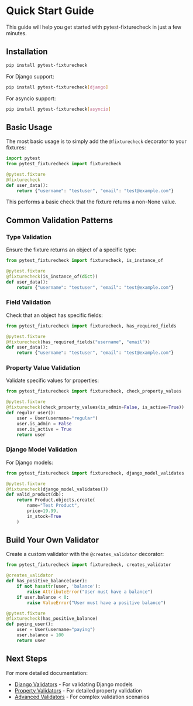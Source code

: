 # Quick Start Guide

This guide will help you get started with pytest-fixturecheck in just a few minutes.

## Installation

```bash
pip install pytest-fixturecheck
```

For Django support:
```bash
pip install pytest-fixturecheck[django]
```

For asyncio support:
```bash
pip install pytest-fixturecheck[asyncio]
```

## Basic Usage

The most basic usage is to simply add the `@fixturecheck` decorator to your fixtures:

```python
import pytest
from pytest_fixturecheck import fixturecheck

@pytest.fixture
@fixturecheck
def user_data():
    return {"username": "testuser", "email": "test@example.com"}
```

This performs a basic check that the fixture returns a non-None value.

## Common Validation Patterns

### Type Validation

Ensure the fixture returns an object of a specific type:

```python
from pytest_fixturecheck import fixturecheck, is_instance_of

@pytest.fixture
@fixturecheck(is_instance_of(dict))
def user_data():
    return {"username": "testuser", "email": "test@example.com"}
```

### Field Validation

Check that an object has specific fields:

```python
from pytest_fixturecheck import fixturecheck, has_required_fields

@pytest.fixture
@fixturecheck(has_required_fields("username", "email"))
def user_data():
    return {"username": "testuser", "email": "test@example.com"}
```

### Property Value Validation

Validate specific values for properties:

```python
from pytest_fixturecheck import fixturecheck, check_property_values

@pytest.fixture
@fixturecheck(check_property_values(is_admin=False, is_active=True))
def regular_user():
    user = User(username="regular")
    user.is_admin = False
    user.is_active = True
    return user
```

### Django Model Validation

For Django models:

```python
from pytest_fixturecheck import fixturecheck, django_model_validates

@pytest.fixture
@fixturecheck(django_model_validates())
def valid_product(db):
    return Product.objects.create(
        name="Test Product",
        price=19.99,
        in_stock=True
    )
```

## Build Your Own Validator

Create a custom validator with the `@creates_validator` decorator:

```python
from pytest_fixturecheck import fixturecheck, creates_validator

@creates_validator
def has_positive_balance(user):
    if not hasattr(user, 'balance'):
        raise AttributeError("User must have a balance")
    if user.balance < 0:
        raise ValueError("User must have a positive balance")

@pytest.fixture
@fixturecheck(has_positive_balance)
def paying_user():
    user = User(username="paying")
    user.balance = 100
    return user
```

## Next Steps

For more detailed documentation:

- [Django Validators](./DJANGO_VALIDATORS.md) - For validating Django models
- [Property Validators](./PROPERTY_VALIDATORS.md) - For detailed property validation
- [Advanced Validators](./ADVANCED_VALIDATORS.md) - For complex validation scenarios 